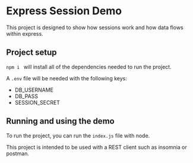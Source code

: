 # Express Session Demo

This project is designed to show how sessions work and how data flows within express.

## Project setup

`npm i ` will install all of the dependencies needed to run the project.

A `.env` file will be needed with the following keys:

* DB_USERNAME
* DB_PASS
* SESSION_SECRET

## Running and using the demo
To run the project, you can run the `index.js` file with node.

This project is intended to be used with a REST client such as insomnia or postman.